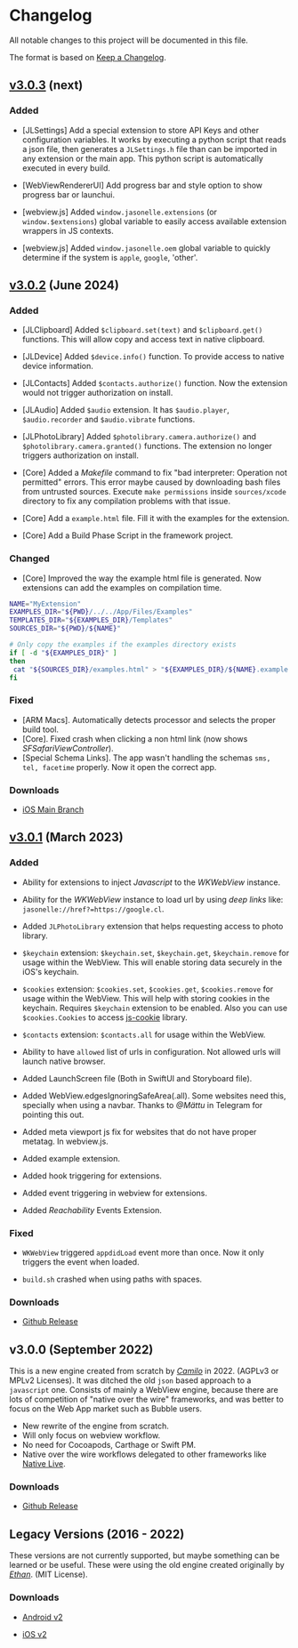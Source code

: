# Changelog

All notable changes to this project will be documented in this file.

The format is based on [Keep a Changelog](https://keepachangelog.com/en/1.0.0/).

## [v3.0.3](https://github.com/jasonelle/jasonelle/releases/tag/v3.0.3) (next)

### Added
- [JLSettings] Add a special extension to store API Keys and other configuration variables. It works by executing a python script that reads a json file, then generates a `JLSettings.h` file than can be imported in any extension or the main app. This python script is automatically executed in every build.

- [WebViewRendererUI] Add progress bar and style option to show progress bar or launchui.

- [webview.js] Added `window.jasonelle.extensions` (or `window.$extensions`) global variable to easily access available extension wrappers in JS contexts.

- [webview.js] Added `window.jasonelle.oem` global variable to quickly determine if the system is `apple`, `google`, 'other'.

## [v3.0.2](https://github.com/jasonelle/jasonelle/releases/tag/v3.0.2) (June 2024)

### Added
- [JLClipboard] Added `$clipboard.set(text)` and `$clipboard.get()` functions. This will allow copy and access text in native clipboard.

- [JLDevice] Added `$device.info()` function. To provide access to native device information.

- [JLContacts] Added `$contacts.authorize()` function. Now the extension would not trigger authorization on install.

- [JLAudio] Added `$audio` extension. It has `$audio.player`, `$audio.recorder` and `$audio.vibrate` functions.

- [JLPhotoLibrary] Added `$photolibrary.camera.authorize()` and `$photolibrary.camera.granted()` functions. The extension no longer triggers authorization on install.

- [Core] Added a _Makefile_ command to fix "bad interpreter: Operation not permitted" errors. This error maybe caused by downloading bash files from untrusted sources. Execute `make permissions` inside `sources/xcode` directory to fix any compilation problems with that issue.

- [Core] Add a `example.html` file. Fill it with the examples for the extension.
- [Core] Add a Build Phase Script in the framework project.

### Changed

- [Core] Improved the way the example html file is generated. Now extensions can add the examples on compilation time.

```bash
NAME="MyExtension"
EXAMPLES_DIR="${PWD}/../../App/Files/Examples"
TEMPLATES_DIR="${EXAMPLES_DIR}/Templates"
SOURCES_DIR="${PWD}/${NAME}"

# Only copy the examples if the examples directory exists
if [ -d "${EXAMPLES_DIR}" ]
then
 cat "${SOURCES_DIR}/examples.html" > "${EXAMPLES_DIR}/${NAME}.example.html"
fi
```

### Fixed

- [ARM Macs]. Automatically detects processor and selects the proper build tool.
- [Core]. Fixed crash when clicking a non html link (now shows _SFSafariViewController_).
- [Special Schema Links]. The app wasn't handling the schemas `sms, tel, facetime` properly. Now it open the correct app.

### Downloads

- [iOS Main Branch](https://github.com/jasonelle/jasonelle/archive/refs/heads/main.zip)

## [v3.0.1](https://github.com/jasonelle/jasonelle/releases/tag/v3.0.1) (March 2023)

### Added

- Ability for extensions to inject _Javascript_ to the _WKWebView_ instance.

- Ability for the _WKWebView_ instance to load url by using _deep links_ like: `jasonelle://href?=https://google.cl`.

- Added `JLPhotoLibrary` extension that helps requesting access to photo library.

- `$keychain` extension: `$keychain.set`, `$keychain.get`, `$keychain.remove` for usage within the WebView. This will enable storing data securely in the iOS's keychain.

- `$cookies` extension: `$cookies.set`, `$cookies.get`, `$cookies.remove` for usage within the WebView. This will help with storing cookies in the keychain. Requires `$keychain` extension to be enabled. Also you can use `$cookies.Cookies` to access [js-cookie](https://github.com/js-cookie/js-cookie) library.

- `$contacts` extension: `$contacts.all` for usage within the WebView.

- Ability to have `allowed` list of urls in configuration. Not allowed urls will launch native browser.

- Added LaunchScreen file (Both in SwiftUI and Storyboard file).

- Added WebView.edgesIgnoringSafeArea(.all). Some websites need this, specially when using a navbar. Thanks to _@Mättu_ in Telegram for pointing this out.

- Added meta viewport js fix for websites that do not have proper metatag. In webview.js.

- Added example extension.

- Added hook triggering for extensions.

- Added event triggering in webview for extensions.

- Added _Reachability_ Events Extension.

### Fixed

- `WKWebView` triggered `appdidLoad` event more than once. Now it only triggers the event when loaded.

- `build.sh` crashed when using paths with spaces.

### Downloads

- [Github Release](https://github.com/jasonelle/jasonelle/releases/tag/v3.0.1)

## v3.0.0 (September 2022)

This is a new engine created from scratch by [_Camilo_](https://github.com/clsource) in 2022. (AGPLv3 or MPLv2 Licenses). It was ditched the old `json` based approach to a `javascript` one. Consists of mainly a WebView engine, because there are lots of competition of "native over the wire" frameworks, and was better to focus on the Web App market such as Bubble users.

- New rewrite of the engine from scratch.
- Will only focus on webview workflow.
- No need for Cocoapods, Carthage or Swift PM.
- Native over the wire workflows delegated to other frameworks like [Native Live](https://native.live).

### Downloads

- [Github Release](https://github.com/jasonelle/jasonelle/releases/tag/v3.0.0)

## Legacy Versions (2016 - 2022)

These versions are not currently supported, but maybe something can be learned or be useful. These were using the old engine created originally by [_Ethan_](https://github.com/gliechtenstein). (MIT License).

### Downloads

- [Android v2](https://github.com/jasonelle-archive/jasonette-android/archive/refs/heads/develop.zip)

- [iOS v2](https://github.com/jasonelle-archive/jasonette-ios/archive/refs/heads/develop.zip)
